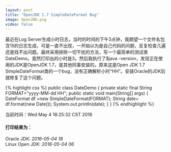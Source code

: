 ```yaml
---
layout: post
title: "OpenJDK 1.7 SimpleDateFormat Bug"
image: OpenJDK.png
video: false
---
```

最近在Log Server生成小时日志，当时的时间的下午3点钟，我期望一个文件名包含15的日志生成，可是一直不出现，一开始以为是自己代码的问题，反复检查几遍还是找不出问题。最终采用排除一切干扰的方法，写一个最简单的测试类DateDemo。竟然打印出的小时是3。然后我执行了$java -version，发现正在使用的JDK是OpenJDK 1.7，是其他同事安装的。原来这是Open JDK 1.7 SimpleDateFormat类的一个bug，没有正确解析小时“HH”。安装Oracle的JDK后就修复了这个问题。

{% highlight css %}
public class DateDemo {
    private  static final String FORMAT="yyyy-MM-dd HH";
    public static void main(String[] args) {
        DateFormat df =new SimpleDateFormat(FORMAT);
        String date= df.format(new Date());
        System.out.println(date);
    }
}
{% endhighlight %}

当前时间：Wed May  4 18:25:32 CST 2016

#### 打印结果为：
Oracle JDK:
*2016-05-04 18*  
Linux Open JDK:
*2016-05-04 06*
